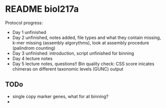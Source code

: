 # README biol217a

Protocol progress: 
- Day 1 unfinished
- Day 2 unfinished, notes added, file types and what they contain missing, k-mer missing (assembly algorythms), look at assembly procedure (palindrom counting)
- Day 3 unfinished: introduction, script unfinished for binning
- Day 4 lecture notes
- Day 5 lecture notes, questions!! Bin quality check: CSS score inicates chimeras on different taxonomic levels (GUNC) output

## TODo
- single copy marker genes, what for at binning?
- 